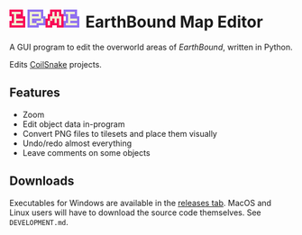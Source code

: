 # ![EBME](assets/logos/logo.png) EarthBound Map Editor

A GUI program to edit the overworld areas of _EarthBound_, written in Python.

Edits [CoilSnake](https://github.com/pk-hack/CoilSnake) projects.

## Features

* Zoom
* Edit object data in-program
* Convert PNG files to tilesets and place them visually
* Undo/redo almost everything
* Leave comments on some objects

## Downloads

Executables for Windows are available in the [releases tab](https://github.com/Supremekirb/EBME/releases).
MacOS and Linux users will have to download the source code themselves. See `DEVELOPMENT.md`.
